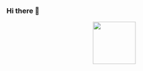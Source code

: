 ### Hi there 👋
<div id="header" align="center">
  <img src="https://media.giphy.com/media/1A7ETzpIvs7GzWOYYC/giphy.gif" width="100"/>
</div>
<!--
**Mykhailiuk66/Mykhailiuk66** is a ✨ _special_ ✨ repository because its `README.md` (this file) appears on your GitHub profile.

Here are some ideas to get you started:

- 🔭 I’m currently working on ...
- 🌱 I’m currently learning ...
- 👯 I’m looking to collaborate on ...
- 🤔 I’m looking for help with ...
- 💬 Ask me about ...
- 📫 How to reach me: ...
- 😄 Pronouns: ...
- ⚡ Fun fact: ...
-->
